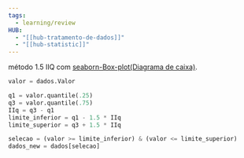 ```yaml
---
tags:
  - learning/review
HUB:
  - "[[hub-tratamento-de-dados]]"
  - "[[hub-statistic]]"
---
```

método 1.5 IIQ com [seaborn-Box-plot(Diagrama de caixa)](app://obsidian.md/seaborn-Box-plot(Diagrama%20de%20caixa)).
```python
valor = dados.Valor

q1 = valor.quantile(.25)
q3 = valor.quantile(.75)
IIq = q3 - q1
limite_inferior = q1 - 1.5 * IIq
limite_superior = q3 + 1.5 * IIq
```
```python
selecao = (valor >= limite_inferior) & (valor <= limite_superior)
dados_new = dados[selecao]
```
